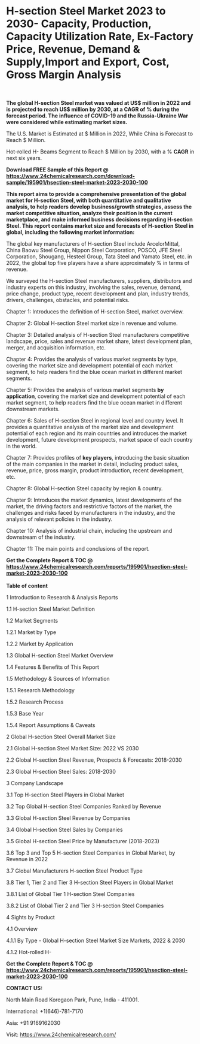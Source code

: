 <h1>H-section Steel Market 2023 to 2030- Capacity, Production, Capacity Utilization Rate, Ex-Factory Price, Revenue, Demand & Supply,Import and Export, Cost, Gross Margin Analysis</h1><br/><p><strong>The global H-section Steel market was valued at US$ million in 2022 and is projected to reach US$ million by 2030, at a <strong>CAGR</strong> of % during the forecast period. The influence of COVID-19 and the Russia-Ukraine War were considered while estimating market sizes.</strong></p><p>The U.S. Market is Estimated at $ Million in 2022, While China is Forecast to Reach $ Million.</p><p>Hot-rolled H- Beams Segment to Reach $ Million by 2030, with a % <strong>CAGR</strong> in next six years.</p><div><b>Download FREE Sample of this Report @ <a href="https://www.24chemicalresearch.com/download-sample/195901/hsection-steel-market-2023-2030-100">https://www.24chemicalresearch.com/download-sample/195901/hsection-steel-market-2023-2030-100</a></b></div><p><strong>This report aims to provide a comprehensive presentation of the global market for H-section Steel, with both quantitative and qualitative analysis, to help readers develop business/growth strategies, assess the market competitive situation, analyze their position in the current marketplace, and make informed business decisions regarding H-section Steel. This report contains market size and forecasts of H-section Steel in global, including the following market information:</strong></p><p>The global key manufacturers of H-section Steel include ArcelorMittal, China Baowu Steel Group, Nippon Steel Corporation, POSCO, JFE Steel Corporation, Shougang, Hesteel Group, Tata Steel and Yamato Steel, etc. in 2022, the global top five players have a share approximately % in terms of revenue.</p><p>We surveyed the H-section Steel manufacturers, suppliers, distributors and industry experts on this industry, involving the sales, revenue, demand, price change, product type, recent development and plan, industry trends, drivers, challenges, obstacles, and potential risks.</p><p>Chapter 1: Introduces the definition of H-section Steel, market overview.</p><p>Chapter 2: Global H-section Steel market size in revenue and volume.</p><p>Chapter 3: Detailed analysis of H-section Steel manufacturers competitive landscape, price, sales and revenue market share, latest development plan, merger, and acquisition information, etc.</p><p>Chapter 4: Provides the analysis of various market segments by type, covering the market size and development potential of each market segment, to help readers find the blue ocean market in different market segments.</p><p>Chapter 5: Provides the analysis of various market segments <strong>by application</strong>, covering the market size and development potential of each market segment, to help readers find the blue ocean market in different downstream markets.</p><p>Chapter 6: Sales of H-section Steel in regional level and country level. It provides a quantitative analysis of the market size and development potential of each region and its main countries and introduces the market development, future development prospects, market space of each country in the world.</p><p>Chapter 7: Provides profiles of <strong>key players</strong>, introducing the basic situation of the main companies in the market in detail, including product sales, revenue, price, gross margin, product introduction, recent development, etc.</p><p>Chapter 8: Global H-section Steel capacity by region & country.</p><p>Chapter 9: Introduces the market dynamics, latest developments of the market, the driving factors and restrictive factors of the market, the challenges and risks faced by manufacturers in the industry, and the analysis of relevant policies in the industry.</p><p>Chapter 10: Analysis of industrial chain, including the upstream and downstream of the industry.</p><p>Chapter 11: The main points and conclusions of the report.</p><div><b>Get the Complete Report & TOC @ <a href="https://www.24chemicalresearch.com/reports/195901/hsection-steel-market-2023-2030-100">https://www.24chemicalresearch.com/reports/195901/hsection-steel-market-2023-2030-100</a></b></div><br><b>Table of content</b><p>1 Introduction to Research & Analysis Reports<br />
 
  1.1 H-section Steel Market Definition<br />
 
  1.2 Market Segments<br />
 
  1.2.1 Market by Type<br />
 
  1.2.2 Market by Application<br />
 
  1.3 Global H-section Steel Market Overview<br />
 
  1.4 Features & Benefits of This Report<br />
 
  1.5 Methodology & Sources of Information<br />
 
  1.5.1 Research Methodology<br />
 
  1.5.2 Research Process<br />
 
  1.5.3 Base Year<br />
 
  1.5.4 Report Assumptions & Caveats<br />
 
 2 Global H-section Steel Overall Market Size<br />
 
  2.1 Global H-section Steel Market Size: 2022 VS 2030<br />
 
  2.2 Global H-section Steel Revenue, Prospects & Forecasts: 2018-2030<br />
 
  2.3 Global H-section Steel Sales: 2018-2030<br />
 
 3 Company Landscape<br />
 
  3.1 Top H-section Steel Players in Global Market<br />
 
  3.2 Top Global H-section Steel Companies Ranked by Revenue<br />
 
  3.3 Global H-section Steel Revenue by Companies<br />
 
  3.4 Global H-section Steel Sales by Companies<br />
 
  3.5 Global H-section Steel Price by Manufacturer (2018-2023)<br />
 
  3.6 Top 3 and Top 5 H-section Steel Companies in Global Market, by Revenue in 2022<br />
 
  3.7 Global Manufacturers H-section Steel Product Type<br />
 
  3.8 Tier 1, Tier 2 and Tier 3 H-section Steel Players in Global Market<br />
 
  3.8.1 List of Global Tier 1 H-section Steel Companies<br />
 
  3.8.2 List of Global Tier 2 and Tier 3 H-section Steel Companies<br />
 
 4 Sights by Product<br />
 
  4.1 Overview<br />
 
  4.1.1 By Type - Global H-section Steel Market Size Markets, 2022 & 2030<br />
 
  4.1.2 Hot-rolled H-<br><div><b>Get the Complete Report & TOC @ <a href="https://www.24chemicalresearch.com/reports/195901/hsection-steel-market-2023-2030-100">https://www.24chemicalresearch.com/reports/195901/hsection-steel-market-2023-2030-100</a></b></div></p>
 
 <b>CONTACT US:</b><br>
 
 North Main Road Koregaon Park, Pune, India - 411001.<br/>
 
 International: +1(646)-781-7170<br/>
 
 Asia: +91 9169162030<br/>
 
 Visit: <a href="https://www.24chemicalresearch.com/">https://www.24chemicalresearch.com/</a>
 
 <br>